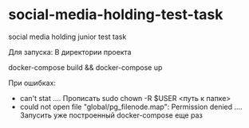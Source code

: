 # social-media-holding-test-task
social media holding junior test task

Для запуска:
В директории проекта

docker-compose build && docker-compose up


При ошибках:
 - can't stat .... Прописать sudo chown -R $USER <путь к папке>
 - could not open file "global/pg_filenode.map": Permission denied  .... Запусить уже построенный docker-compose еще раз
